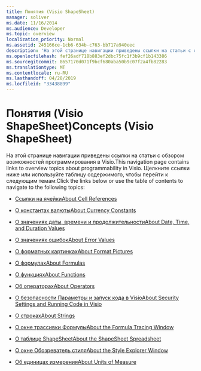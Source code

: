 ```yaml
---
title: Понятия (Visio ShapeSheet)
manager: soliver
ms.date: 11/16/2014
ms.audience: Developer
ms.topic: overview
localization_priority: Normal
ms.assetid: 245166ce-1cb6-634b-c763-bb717a940eec
description: 'На этой странице навигации приведены ссылки на статьи с обзором возможностей программирования в Visio. Щелкните ссылки ниже или используйте таблицу содержимого, чтобы перейти к следующим темам:'
ms.openlocfilehash: fef26adf718b883ef2dbc75fc1f3b9cf1b143386
ms.sourcegitcommit: 8657170d071f9bcf680aba50b9c07f2a4fb82283
ms.translationtype: MT
ms.contentlocale: ru-RU
ms.lasthandoff: 04/28/2019
ms.locfileid: "33438899"
---
```

# <a name="concepts-visio-shapesheet"></a><span data-ttu-id="3a495-104">Понятия (Visio ShapeSheet)</span><span class="sxs-lookup"><span data-stu-id="3a495-104">Concepts (Visio ShapeSheet)</span></span>

<span data-ttu-id="3a495-105">На этой странице навигации приведены ссылки на статьи с обзором возможностей программирования в Visio.</span><span class="sxs-lookup"><span data-stu-id="3a495-105">This navigation page contains links to overview topics about programmability in Visio.</span></span> <span data-ttu-id="3a495-106">Щелкните ссылки ниже или используйте таблицу содержимого, чтобы перейти к следующим темам:</span><span class="sxs-lookup"><span data-stu-id="3a495-106">Click the links below or use the table of contents to navigate to the following topics:</span></span>
  
- [<span data-ttu-id="3a495-107">Ссылки на ячейки</span><span class="sxs-lookup"><span data-stu-id="3a495-107">About Cell References</span></span>](about-cell-references.md)
    
- [<span data-ttu-id="3a495-108">О константах валюты</span><span class="sxs-lookup"><span data-stu-id="3a495-108">About Currency Constants</span></span>](about-currency-constants.md)
    
- [<span data-ttu-id="3a495-109">О значениях даты, времени и продолжительности</span><span class="sxs-lookup"><span data-stu-id="3a495-109">About Date, Time, and Duration Values</span></span>](about-date-time-and-duration-values.md)
    
- [<span data-ttu-id="3a495-110">О значениях ошибок</span><span class="sxs-lookup"><span data-stu-id="3a495-110">About Error Values</span></span>](about-error-values.md)
    
- [<span data-ttu-id="3a495-111">О форматных картинках</span><span class="sxs-lookup"><span data-stu-id="3a495-111">About Format Pictures</span></span>](about-format-pictures.md)
    
- [<span data-ttu-id="3a495-112">О формулах</span><span class="sxs-lookup"><span data-stu-id="3a495-112">About Formulas</span></span>](about-formulas.md)
    
- [<span data-ttu-id="3a495-113">О функциях</span><span class="sxs-lookup"><span data-stu-id="3a495-113">About Functions</span></span>](about-functions.md)
    
- [<span data-ttu-id="3a495-114">Об операторах</span><span class="sxs-lookup"><span data-stu-id="3a495-114">About Operators</span></span>](about-operators.md)
    
- [<span data-ttu-id="3a495-115">О безопасности Параметры и запуск кода в Visio</span><span class="sxs-lookup"><span data-stu-id="3a495-115">About Security Settings and Running Code in Visio</span></span>](about-security-settings-and-running-code-in-visio-shapesheet.md)
    
- [<span data-ttu-id="3a495-116">О строках</span><span class="sxs-lookup"><span data-stu-id="3a495-116">About Strings</span></span>](about-strings.md)
    
- [<span data-ttu-id="3a495-117">О окне трассивки Формулы</span><span class="sxs-lookup"><span data-stu-id="3a495-117">About the Formula Tracing Window</span></span>](about-the-formula-tracing-window.md)
    
- [<span data-ttu-id="3a495-118">О таблице ShapeSheet</span><span class="sxs-lookup"><span data-stu-id="3a495-118">About the ShapeSheet Spreadsheet</span></span>](about-the-shapesheet-spreadsheet.md)
    
- [<span data-ttu-id="3a495-119">О окне Обозреватель стиля</span><span class="sxs-lookup"><span data-stu-id="3a495-119">About the Style Explorer Window</span></span>](about-the-style-explorer-window.md)
    
- [<span data-ttu-id="3a495-120">Об единицах измерения</span><span class="sxs-lookup"><span data-stu-id="3a495-120">About Units of Measure</span></span>](about-units-of-measure-visio-shapesheet-reference.md)
    

